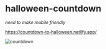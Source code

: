 # halloween-countdown

*need to make mobile friendly*

https://countdown-to-halloween.netlify.app/




![countdown](https://user-images.githubusercontent.com/24884380/193156806-f9fce75f-b1bb-4934-8a64-d529a92a48bc.jpg)
